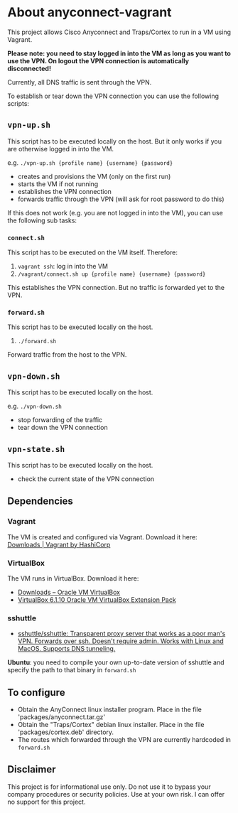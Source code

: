 # About anyconnect-vagrant
This project allows Cisco Anyconnect and Traps/Cortex to run in a VM using Vagrant.

**Please note: you need to stay logged in into the VM as long as you want to use the VPN.
On logout the VPN connection is automatically disconnected!** 

Currently, all DNS traffic is sent through the VPN.

To establish or tear down the VPN connection you can use the following scripts:

## `vpn-up.sh`

This script has to be executed locally on the host. But it only works if you are otherwise logged in
into the VM.

e.g. `./vpn-up.sh {profile name} {username} {password}`

* creates and provisions the VM (only on the first run)
* starts the VM if not running
* establishes the VPN connection
* forwards traffic through the VPN (will ask for root password to do this)

If this does not work (e.g. you are not logged in into the VM), you can use the following sub tasks:

### `connect.sh`

This script has to be executed on the VM itself. Therefore:

1. `vagrant ssh`: log in into the VM
1. `/vagrant/connect.sh up {profile name} {username} {password}`

This establishes the VPN connection. But no traffic is forwarded yet to the VPN.

### `forward.sh`

This script has to be executed locally on the host.

1. `./forward.sh`

Forward traffic from the host to the VPN. 

## `vpn-down.sh`

This script has to be executed locally on the host.

e.g. `./vpn-down.sh`

* stop forwarding of the traffic
* tear down the VPN connection

## `vpn-state.sh`

This script has to be executed locally on the host.

* check the current state of the VPN connection

## Dependencies

### Vagrant

The VM is created and configured via Vagrant. Download it here: [Downloads | Vagrant by HashiCorp](https://www.vagrantup.com/downloads.html)

### VirtualBox

The VM runs in VirtualBox. Download it here:

* [Downloads – Oracle VM VirtualBox](https://www.virtualbox.org/wiki/Downloads)
* [VirtualBox 6.1.10 Oracle VM VirtualBox Extension Pack](https://www.virtualbox.org/wiki/Downloads#VirtualBox6.1.10OracleVMVirtualBoxExtensionPack)

### sshuttle

* [sshuttle/sshuttle: Transparent proxy server that works as a poor man's VPN. Forwards over ssh. Doesn't require admin. Works with Linux and MacOS. Supports DNS tunneling.](https://github.com/sshuttle/sshuttle)

**Ubuntu**: you need to compile your own up-to-date version of sshuttle and specify the path to that binary 
in `forward.sh`

## To configure

* Obtain the AnyConnect linux installer program. Place in the file 'packages/anyconnect.tar.gz'
* Obtain the "Traps/Cortex" debian linux installer. Place in the file 'packages/cortex.deb' directory. 
* The routes which forwarded through the VPN are currently hardcoded in `forward.sh`

## Disclaimer

This project is for informational use only. Do not use it to bypass your company procedures or security policies. 
Use at your own risk. I can offer no support for this project. 
